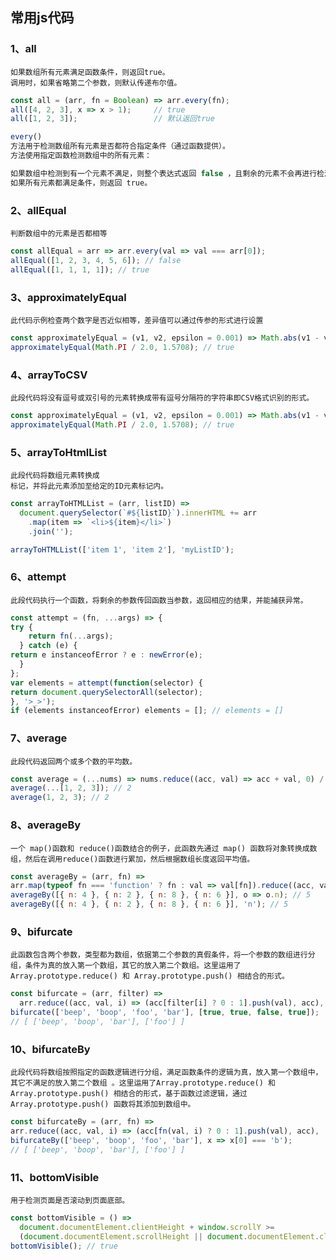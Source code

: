 ## 常用js代码
###  1、all
> 
    如果数组所有元素满足函数条件，则返回true。
    调用时，如果省略第二个参数，则默认传递布尔值。

```js
const all = (arr, fn = Boolean) => arr.every(fn);
all([4, 2, 3], x => x > 1);     // true
all([1, 2, 3]);                 // 默认返回true
```
```js
every() 
方法用于检测数组所有元素是否都符合指定条件（通过函数提供）。
方法使用指定函数检测数组中的所有元素：

如果数组中检测到有一个元素不满足，则整个表达式返回 false ，且剩余的元素不会再进行检测。
如果所有元素都满足条件，则返回 true。
```
###  2、allEqual
> 
    判断数组中的元素是否都相等

```js
const allEqual = arr => arr.every(val => val === arr[0]);
allEqual([1, 2, 3, 4, 5, 6]); // false
allEqual([1, 1, 1, 1]); // true
```
###  3、approximatelyEqual
> 
    此代码示例检查两个数字是否近似相等，差异值可以通过传参的形式进行设置

```js
const approximatelyEqual = (v1, v2, epsilon = 0.001) => Math.abs(v1 - v2) < epsilon;
approximatelyEqual(Math.PI / 2.0, 1.5708); // true
```
###  4、arrayToCSV
> 
    此段代码将没有逗号或双引号的元素转换成带有逗号分隔符的字符串即CSV格式识别的形式。

```js
const approximatelyEqual = (v1, v2, epsilon = 0.001) => Math.abs(v1 - v2) < epsilon;
approximatelyEqual(Math.PI / 2.0, 1.5708); // true
```
###  5、arrayToHtmlList
> 
    此段代码将数组元素转换成
    标记，并将此元素添加至给定的ID元素标记内。

```js
const arrayToHTMLList = (arr, listID) => 
  document.querySelector(`#${listID}`).innerHTML += arr
    .map(item => `<li>${item}</li>`)
    .join('');
```

```js
arrayToHTMLList(['item 1', 'item 2'], 'myListID');
```
###  6、attempt
> 
    此段代码执行一个函数，将剩余的参数传回函数当参数，返回相应的结果，并能捕获异常。

```js
const attempt = (fn, ...args) => {
try {
    return fn(...args);
  } catch (e) {
return e instanceofError ? e : newError(e);
  }
};
var elements = attempt(function(selector) {
return document.querySelectorAll(selector);
}, '>_>');
if (elements instanceofError) elements = []; // elements = []
```

###  7、average
> 
    此段代码返回两个或多个数的平均数。

```js
const average = (...nums) => nums.reduce((acc, val) => acc + val, 0) / nums.length;
average(...[1, 2, 3]); // 2
average(1, 2, 3); // 2
```
###  8、averageBy
> 
    一个 map()函数和 reduce()函数结合的例子，此函数先通过 map() 函数将对象转换成数组，然后在调用reduce()函数进行累加，然后根据数组长度返回平均值。

```js
const averageBy = (arr, fn) =>
arr.map(typeof fn === 'function' ? fn : val => val[fn]).reduce((acc, val) => acc + val, 0) / arr.length;
averageBy([{ n: 4 }, { n: 2 }, { n: 8 }, { n: 6 }], o => o.n); // 5
averageBy([{ n: 4 }, { n: 2 }, { n: 8 }, { n: 6 }], 'n'); // 5
```
###  9、bifurcate
> 
    此函数包含两个参数，类型都为数组，依据第二个参数的真假条件，将一个参数的数组进行分组，条件为真的放入第一个数组，其它的放入第二个数组。这里运用了Array.prototype.reduce() 和 Array.prototype.push() 相结合的形式。

```js
const bifurcate = (arr, filter) =>
  arr.reduce((acc, val, i) => (acc[filter[i] ? 0 : 1].push(val), acc), [[], []]);
bifurcate(['beep', 'boop', 'foo', 'bar'], [true, true, false, true]); 
// [ ['beep', 'boop', 'bar'], ['foo'] ]
```
###  10、bifurcateBy
> 
    此段代码将数组按照指定的函数逻辑进行分组，满足函数条件的逻辑为真，放入第一个数组中，其它不满足的放入第二个数组 。这里运用了Array.prototype.reduce() 和 Array.prototype.push() 相结合的形式，基于函数过滤逻辑，通过 Array.prototype.push() 函数将其添加到数组中。

```js
const bifurcateBy = (arr, fn) =>
arr.reduce((acc, val, i) => (acc[fn(val, i) ? 0 : 1].push(val), acc), [[], []]);
bifurcateBy(['beep', 'boop', 'foo', 'bar'], x => x[0] === 'b'); 
// [ ['beep', 'boop', 'bar'], ['foo'] ]
```
###  11、bottomVisible
> 
    用于检测页面是否滚动到页面底部。

```js
const bottomVisible = () =>
  document.documentElement.clientHeight + window.scrollY >=
  (document.documentElement.scrollHeight || document.documentElement.clientHeight);
bottomVisible(); // true
```
